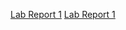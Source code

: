 
[Lab Report 1](lab-report-1-week-0.html)
[Lab Report 1](https://Rudra17382.github.io/cse15l-lab-reports/lab-report-1-week-0.html)